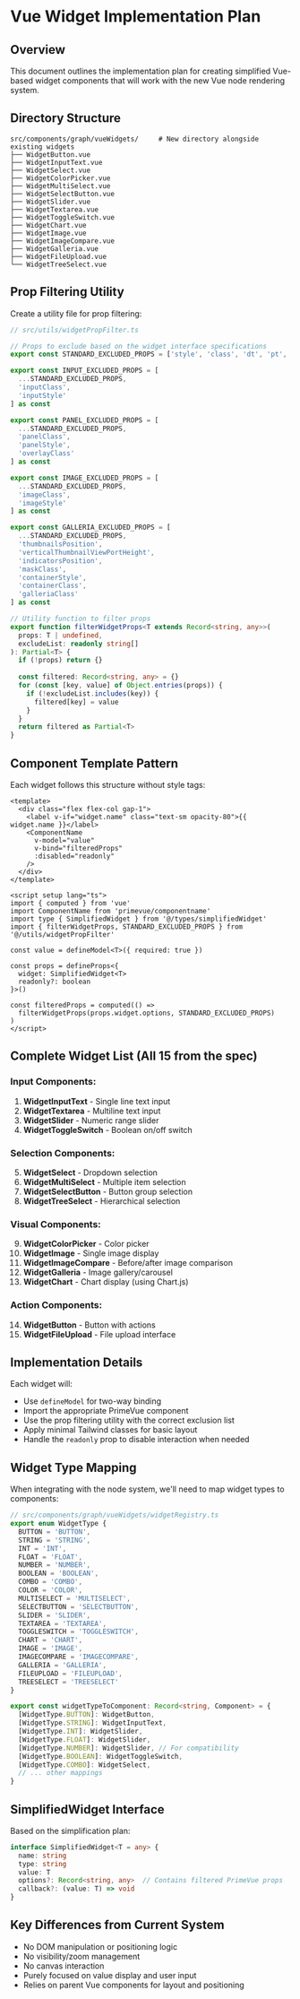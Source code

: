 # Vue Widget Implementation Plan

## Overview
This document outlines the implementation plan for creating simplified Vue-based widget components that will work with the new Vue node rendering system.

## Directory Structure
```
src/components/graph/vueWidgets/     # New directory alongside existing widgets
├── WidgetButton.vue
├── WidgetInputText.vue
├── WidgetSelect.vue
├── WidgetColorPicker.vue
├── WidgetMultiSelect.vue
├── WidgetSelectButton.vue
├── WidgetSlider.vue
├── WidgetTextarea.vue
├── WidgetToggleSwitch.vue
├── WidgetChart.vue
├── WidgetImage.vue
├── WidgetImageCompare.vue
├── WidgetGalleria.vue
├── WidgetFileUpload.vue
└── WidgetTreeSelect.vue
```

## Prop Filtering Utility
Create a utility file for prop filtering:
```typescript
// src/utils/widgetPropFilter.ts

// Props to exclude based on the widget interface specifications
export const STANDARD_EXCLUDED_PROPS = ['style', 'class', 'dt', 'pt', 'ptOptions', 'unstyled'] as const

export const INPUT_EXCLUDED_PROPS = [
  ...STANDARD_EXCLUDED_PROPS,
  'inputClass',
  'inputStyle'
] as const

export const PANEL_EXCLUDED_PROPS = [
  ...STANDARD_EXCLUDED_PROPS,
  'panelClass',
  'panelStyle',
  'overlayClass'
] as const

export const IMAGE_EXCLUDED_PROPS = [
  ...STANDARD_EXCLUDED_PROPS,
  'imageClass',
  'imageStyle'
] as const

export const GALLERIA_EXCLUDED_PROPS = [
  ...STANDARD_EXCLUDED_PROPS,
  'thumbnailsPosition',
  'verticalThumbnailViewPortHeight',
  'indicatorsPosition',
  'maskClass',
  'containerStyle',
  'containerClass',
  'galleriaClass'
] as const

// Utility function to filter props
export function filterWidgetProps<T extends Record<string, any>>(
  props: T | undefined,
  excludeList: readonly string[]
): Partial<T> {
  if (!props) return {}
  
  const filtered: Record<string, any> = {}
  for (const [key, value] of Object.entries(props)) {
    if (!excludeList.includes(key)) {
      filtered[key] = value
    }
  }
  return filtered as Partial<T>
}
```

## Component Template Pattern
Each widget follows this structure without style tags:
```vue
<template>
  <div class="flex flex-col gap-1">
    <label v-if="widget.name" class="text-sm opacity-80">{{ widget.name }}</label>
    <ComponentName
      v-model="value"
      v-bind="filteredProps"
      :disabled="readonly"
    />
  </div>
</template>

<script setup lang="ts">
import { computed } from 'vue'
import ComponentName from 'primevue/componentname'
import type { SimplifiedWidget } from '@/types/simplifiedWidget'
import { filterWidgetProps, STANDARD_EXCLUDED_PROPS } from '@/utils/widgetPropFilter'

const value = defineModel<T>({ required: true })

const props = defineProps<{
  widget: SimplifiedWidget<T>
  readonly?: boolean
}>()

const filteredProps = computed(() => 
  filterWidgetProps(props.widget.options, STANDARD_EXCLUDED_PROPS)
)
</script>
```

## Complete Widget List (All 15 from the spec)

### Input Components:
1. **WidgetInputText** - Single line text input
2. **WidgetTextarea** - Multiline text input  
3. **WidgetSlider** - Numeric range slider
4. **WidgetToggleSwitch** - Boolean on/off switch

### Selection Components:
5. **WidgetSelect** - Dropdown selection
6. **WidgetMultiSelect** - Multiple item selection
7. **WidgetSelectButton** - Button group selection
8. **WidgetTreeSelect** - Hierarchical selection

### Visual Components:
9. **WidgetColorPicker** - Color picker
10. **WidgetImage** - Single image display
11. **WidgetImageCompare** - Before/after image comparison
12. **WidgetGalleria** - Image gallery/carousel
13. **WidgetChart** - Chart display (using Chart.js)

### Action Components:
14. **WidgetButton** - Button with actions
15. **WidgetFileUpload** - File upload interface

## Implementation Details

Each widget will:
- Use `defineModel` for two-way binding
- Import the appropriate PrimeVue component
- Use the prop filtering utility with the correct exclusion list
- Apply minimal Tailwind classes for basic layout
- Handle the `readonly` prop to disable interaction when needed

## Widget Type Mapping
When integrating with the node system, we'll need to map widget types to components:
```typescript
// src/components/graph/vueWidgets/widgetRegistry.ts
export enum WidgetType {
  BUTTON = 'BUTTON',
  STRING = 'STRING',
  INT = 'INT',
  FLOAT = 'FLOAT',
  NUMBER = 'NUMBER',
  BOOLEAN = 'BOOLEAN',
  COMBO = 'COMBO',
  COLOR = 'COLOR',
  MULTISELECT = 'MULTISELECT',
  SELECTBUTTON = 'SELECTBUTTON',
  SLIDER = 'SLIDER',
  TEXTAREA = 'TEXTAREA',
  TOGGLESWITCH = 'TOGGLESWITCH',
  CHART = 'CHART',
  IMAGE = 'IMAGE',
  IMAGECOMPARE = 'IMAGECOMPARE',
  GALLERIA = 'GALLERIA',
  FILEUPLOAD = 'FILEUPLOAD',
  TREESELECT = 'TREESELECT'
}

export const widgetTypeToComponent: Record<string, Component> = {
  [WidgetType.BUTTON]: WidgetButton,
  [WidgetType.STRING]: WidgetInputText,
  [WidgetType.INT]: WidgetSlider,
  [WidgetType.FLOAT]: WidgetSlider,
  [WidgetType.NUMBER]: WidgetSlider, // For compatibility
  [WidgetType.BOOLEAN]: WidgetToggleSwitch,
  [WidgetType.COMBO]: WidgetSelect,
  // ... other mappings
}
```

## SimplifiedWidget Interface
Based on the simplification plan:
```typescript
interface SimplifiedWidget<T = any> {
  name: string
  type: string
  value: T
  options?: Record<string, any>  // Contains filtered PrimeVue props
  callback?: (value: T) => void
}
```

## Key Differences from Current System
- No DOM manipulation or positioning logic
- No visibility/zoom management
- No canvas interaction
- Purely focused on value display and user input
- Relies on parent Vue components for layout and positioning